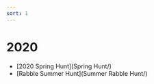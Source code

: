 ```yaml
---
sort: 1
---
```


# 2020

- [2020 Spring Hunt](Spring Hunt/)
- [Rabble Summer Hunt](Summer Rabble Hunt/)